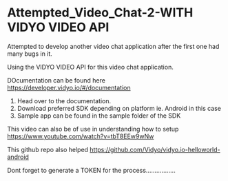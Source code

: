 # Attempted_Video_Chat-2-WITH VIDYO VIDEO API
Attempted to develop another video chat application after the first one  had many bugs in it. 

Using the VIDYO VIDEO API for this video chat application. 

DOcumentation can be found here 
https://developer.vidyo.io/#/documentation

1. Head over to the documentation.
2. Download preferred SDK depending on platform ie. Android in this case
3. Sample app can be found in the sample folder of the SDK

This video can also be of use in understanding how to setup
https://www.youtube.com/watch?v=tbT8EEw9wNw

This github repo also helped
https://github.com/Vidyo/vidyo.io-helloworld-android


Dont forget to generate a TOKEN for the process.................

